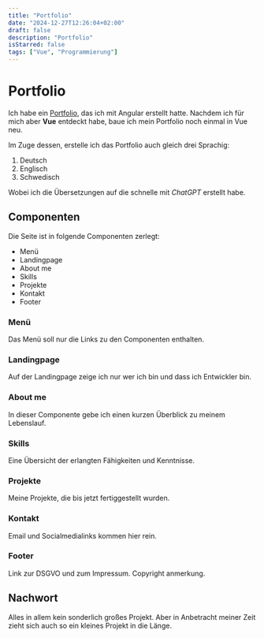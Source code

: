 ```yaml
---
title: "Portfolio"
date: "2024-12-27T12:26:04+02:00"
draft: false
description: "Portfolio"
isStarred: false
tags: ["Vue", "Programmierung"]
---
```


# Portfolio

Ich habe ein [Portfolio](https://kay-beckmann.com), das 
ich mit Angular erstellt hatte.
Nachdem ich für mich aber **Vue** entdeckt habe, baue 
ich mein Portfolio noch einmal in Vue neu.

Im Zuge dessen, erstelle ich das Portfolio auch gleich drei Sprachig:
1. Deutsch
1. Englisch
1. Schwedisch

Wobei ich die Übersetzungen auf die schnelle mit *ChatGPT* erstellt habe.

## Componenten

Die Seite ist in folgende Componenten zerlegt:
- Menü
- Landingpage
- About me
- Skills
- Projekte
- Kontakt
- Footer

### Menü

Das Menü soll nur die Links zu den Componenten enthalten.

### Landingpage

Auf der Landingpage zeige ich nur wer ich bin und dass ich
Entwickler bin.

### About me

In dieser Componente gebe ich einen kurzen Überblick zu meinem Lebenslauf.

### Skills

Eine Übersicht der erlangten Fähigkeiten und Kenntnisse.

### Projekte

Meine Projekte, die bis jetzt fertiggestellt wurden.

### Kontakt

Email und Socialmedialinks kommen hier rein.

### Footer
Link zur DSGVO und zum Impressum.
Copyright anmerkung.

## Nachwort

Alles in allem kein sonderlich großes Projekt.
Aber in Anbetracht meiner Zeit zieht sich auch so ein kleines Projekt
in die Länge.